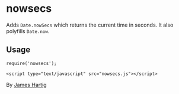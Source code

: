 # nowsecs #

Adds `Date.nowSecs` which returns the current time in seconds. It also polyfills `Date.now`.

## Usage ##

```
require('nowsecs');
```

```
<script type="text/javascript" src="nowsecs.js"></script>
```

By [James Hartig](https://github.com/fastest963/)
